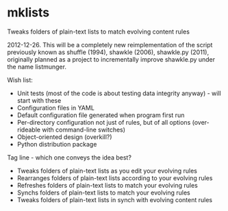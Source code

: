 mklists
=======

Tweaks folders of plain-text lists to match evolving content rules

2012-12-26. This will be a completely new reimplementation of the script
previously known as shuffle (1994), shawkle (2006), shawkle.py (2011),
originally planned as a project to incrementally improve shawkle.py under the
name listmunger.

Wish list:

* Unit tests (most of the code is about testing data integrity anyway) - will start with these
* Configuration files in YAML
* Default configuration file generated when program first run
* Per-directory configuration not just of rules, but of all options (over-rideable with command-line switches)
* Object-oriented design (overkill?)
* Python distribution package

Tag line - which one conveys the idea best?

* Tweaks folders of plain-text lists as you edit your evolving rules
* Rearranges folders of plain-text lists according to your evolving rules
* Refreshes folders of plain-text lists to match your evolving rules
* Synchs folders of plain-text lists to match your evolving rules
* Tweaks folders of plain-text lists in synch with evolving content rules
